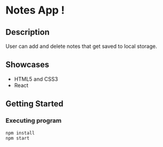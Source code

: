 # Notes App !

## Description

User can add and delete notes that get saved to local storage.

## Showcases

-   HTML5 and CSS3
-   React

## Getting Started

### Executing program

```
npm install
npm start
```
